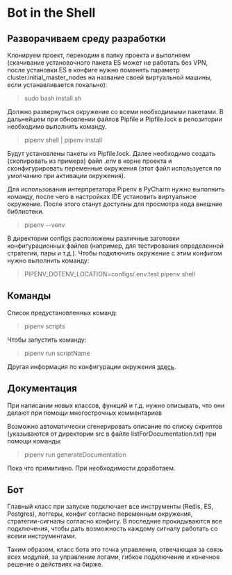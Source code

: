 #  Bot in the Shell #
## Разворачиваем среду разработки ##
Клонируем проект, переходим в папку проекта и выполняем (скачивание установочного пакета ES может не работать без VPN, после установки ES в конфиге нужно поменять параметр cluster.initial_master_nodes на название своей виртуальной машины, если устанавливается локально):
> sudo bash install.sh

Должно развернуться окружение со всеми необходимыми пакетами. В дальнейшем при обновлении файлов Pipfile и Pipfile.lock в репозитории необходимо выполнить команду.

> pipenv shell | pipenv install

Будут установлены пакеты из Pipfile.lock. Далее необходимо создать (скопировать из примера) файл .env в корне проекта и сконфигурировать переменные окружения (этот файл используется по умолчанию при активации окружения).

Для использования интерпретатора Pipenv в PyCharm нужно выполнить команду, после чего в настройках IDE установить виртуальное окружение. После этого станут доступны для просмотра кода внешние библиотеки.
> pipenv --venv

В директории configs расположены различные заготовки конфигурационных файлов (например, для тестирования определенной стратегии, пары и т.д.). Чтобы подключить окружение с этим конфигом нужно выполнить команду:
> PIPENV_DOTENV_LOCATION=configs/.env.test pipenv shell

## Команды ##

Список предустановленных команд:
> pipenv scripts

Чтобы запустить команду:
> pipenv run scriptName

Другая информация по конфигурации окружения [здесь](https://docs.pipenv.org/advanced/#automatic-loading-of-env).

## Документация ##

При написании новых классов, функций и т.д. нужно описывать, что они делают при помощи многострочных комментариев

Возможно автоматически сгенерировать описание по списку скриптов (указываются от директории src в файле listForDocumentation.txt) при помощи команды:
> pipenv run generateDocumentation

Пока что примитивно. При необходимости доработаем.


## Бот ##

Главный класс при запуске подключает все инструменты (Redis, ES, Postgres), логгеры, конфиг согласно переменным окружения,
стратегии-сигналы согласно конфигу. В последние прокидываются все подключения, чтобы дать возможность каждому сигналу 
работать со всеми инструментами.

Таким образом, класс бота это точка управления, отвечающая за связь всех модулей, за управление логами, гибкое подключение
и конечное решение о действиях на бирже.  

